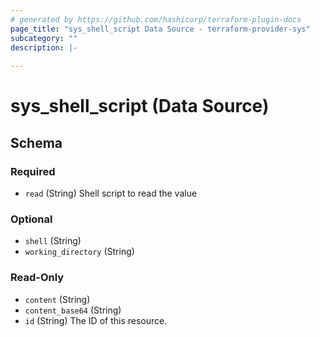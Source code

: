 ```yaml
---
# generated by https://github.com/hashicorp/terraform-plugin-docs
page_title: "sys_shell_script Data Source - terraform-provider-sys"
subcategory: ""
description: |-
  
---
```


# sys_shell_script (Data Source)





<!-- schema generated by tfplugindocs -->
## Schema

### Required

- `read` (String) Shell script to read the value

### Optional

- `shell` (String)
- `working_directory` (String)

### Read-Only

- `content` (String)
- `content_base64` (String)
- `id` (String) The ID of this resource.
